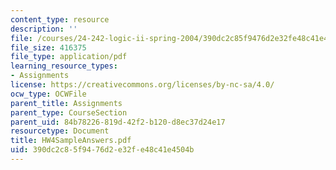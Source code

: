 ```yaml
---
content_type: resource
description: ''
file: /courses/24-242-logic-ii-spring-2004/390dc2c85f9476d2e32fe48c41e4504b_HW4SampleAnswers.pdf
file_size: 416375
file_type: application/pdf
learning_resource_types:
- Assignments
license: https://creativecommons.org/licenses/by-nc-sa/4.0/
ocw_type: OCWFile
parent_title: Assignments
parent_type: CourseSection
parent_uid: 84b78226-819d-42f2-b120-d8ec37d24e17
resourcetype: Document
title: HW4SampleAnswers.pdf
uid: 390dc2c8-5f94-76d2-e32f-e48c41e4504b
---
```

